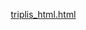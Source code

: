 [triplis_html.html](https://github.com/user-attachments/files/23223519/triplis_html)
<!DOCTYPE html>
<html lang="pt-BR">
<head>
    <meta charset="UTF-8">
    <meta name="viewport" content="width=device-width, initial-scale=1.0">
    <title>TRIPLIS - Soluções de Negócios</title>
    <style>
        * {
            margin: 0;
            padding: 0;
            box-sizing: border-box;
        }

        body {
            font-family: 'Segoe UI', Tahoma, Geneva, Verdana, sans-serif;
            line-height: 1.6;
            color: #fff;
            background: linear-gradient(135deg, #1a0a2e 0%, #2d1b4e 50%, #1a0a2e 100%);
        }

        .header {
            background: linear-gradient(135deg, #2d1b4e 0%, #1a0a2e 100%);
            color: white;
            padding: 4rem 0;
            text-align: center;
            box-shadow: 0 4px 30px rgba(213, 63, 255, 0.3);
        }

        .header h1 {
            font-size: 4.5rem;
            margin-bottom: 0.5rem;
            text-transform: uppercase;
            letter-spacing: 8px;
            color: #ffffff;
            font-weight: 900;
            animation: glow 3s ease-in-out infinite;
        }

        @keyframes glow {
            0%, 100% { 
                text-shadow: 0 0 20px rgba(213, 63, 255, 0.5),
                             0 0 40px rgba(213, 63, 255, 0.3);
            }
            50% { 
                text-shadow: 0 0 30px rgba(213, 63, 255, 0.8),
                             0 0 60px rgba(213, 63, 255, 0.5);
            }
        }

        .header p {
            font-size: 1.6rem;
            color: #d53fff;
            font-weight: 700;
            text-transform: uppercase;
            letter-spacing: 3px;
        }

        .container {
            max-width: 1200px;
            margin: 0 auto;
            padding: 2rem;
        }

        .intro {
            background: linear-gradient(135deg, #2d1b4e 0%, #3d2b6e 100%);
            padding: 3.5rem;
            margin: 3rem 0;
            border-radius: 25px;
            box-shadow: 0 15px 60px rgba(213, 63, 255, 0.3);
            text-align: center;
            border: 2px solid rgba(213, 63, 255, 0.4);
            position: relative;
            overflow: hidden;
        }

        .intro::before {
            content: '';
            position: absolute;
            top: 0;
            left: -100%;
            width: 100%;
            height: 100%;
            background: linear-gradient(90deg, transparent, rgba(213, 63, 255, 0.15), transparent);
            animation: shine 4s infinite;
        }

        @keyframes shine {
            0% { left: -100%; }
            100% { left: 100%; }
        }

        .intro h2 {
            color: #ffffff;
            font-size: 3rem;
            margin-bottom: 1.5rem;
            text-transform: uppercase;
            font-weight: 900;
            position: relative;
            z-index: 1;
        }

        .intro p {
            font-size: 1.3rem;
            color: rgba(255, 255, 255, 0.9);
            max-width: 800px;
            margin: 0 auto;
            line-height: 1.9;
            position: relative;
            z-index: 1;
        }

        .products {
            display: grid;
            grid-template-columns: repeat(auto-fit, minmax(320px, 1fr));
            gap: 2.5rem;
            margin: 4rem 0;
        }

        .product-card {
            background: linear-gradient(135deg, #2d1b4e 0%, #3d2b6e 100%);
            border-radius: 30px;
            overflow: hidden;
            box-shadow: 0 20px 60px rgba(0,0,0,0.6);
            transition: transform 0.4s ease, box-shadow 0.4s ease;
            border: 2px solid rgba(213, 63, 255, 0.3);
            position: relative;
        }

        .product-card::before {
            content: '';
            position: absolute;
            top: -50%;
            left: -50%;
            width: 200%;
            height: 200%;
            background: radial-gradient(circle, rgba(213, 63, 255, 0.1) 0%, transparent 70%);
            animation: rotate 20s linear infinite;
            opacity: 0;
            transition: opacity 0.4s ease;
        }

        .product-card:hover::before {
            opacity: 1;
        }

        .product-card:hover {
            transform: translateY(-15px) scale(1.02);
            box-shadow: 0 30px 80px rgba(213, 63, 255, 0.5);
            border-color: #d53fff;
        }

        @keyframes rotate {
            from { transform: rotate(0deg); }
            to { transform: rotate(360deg); }
        }

        .product-header {
            padding: 3rem 2rem;
            background: linear-gradient(135deg, #d53fff 0%, #a020f0 100%);
            color: white;
            text-align: center;
            position: relative;
            overflow: hidden;
        }

        .product-header h3 {
            font-size: 2.4rem;
            margin-bottom: 0.8rem;
            position: relative;
            z-index: 1;
            font-weight: 900;
            text-transform: uppercase;
            letter-spacing: 2px;
        }

        .product-header p {
            font-size: 1.3rem;
            opacity: 0.95;
            position: relative;
            z-index: 1;
            font-weight: 600;
        }

        .product-body {
            padding: 2.5rem;
            background: rgba(45, 27, 78, 0.95);
            position: relative;
            z-index: 1;
        }

        .product-body ul {
            list-style: none;
            margin: 2rem 0;
        }

        .product-body ul li {
            padding: 1.2rem 0;
            border-bottom: 1px solid rgba(213, 63, 255, 0.2);
            position: relative;
            padding-left: 45px;
            color: rgba(255, 255, 255, 0.95);
            font-size: 1.1rem;
            transition: all 0.3s ease;
        }

        .product-body ul li:hover {
            padding-left: 50px;
            color: #d53fff;
            border-bottom-color: #d53fff;
        }

        .product-body ul li:before {
            content: "✓";
            position: absolute;
            left: 0;
            color: #d53fff;
            font-weight: bold;
            font-size: 1.8rem;
        }

        .price {
            text-align: center;
            margin: 2.5rem 0;
            padding: 2.5rem;
            background: rgba(213, 63, 255, 0.1);
            border-radius: 25px;
            border: 2px solid rgba(213, 63, 255, 0.3);
        }

        .price .old-price {
            text-decoration: line-through;
            color: rgba(255, 255, 255, 0.4);
            font-size: 1.5rem;
        }

        .price .new-price {
            color: #d53fff;
            font-size: 4rem;
            font-weight: 900;
            margin: 1rem 0;
            text-shadow: 0 0 40px rgba(213, 63, 255, 0.6);
        }

        .price .installment {
            color: rgba(255, 255, 255, 0.9);
            font-size: 1.2rem;
            font-weight: 600;
        }

        .btn {
            display: block;
            width: 100%;
            padding: 2rem;
            background: linear-gradient(135deg, #d53fff 0%, #a020f0 100%);
            color: #ffffff;
            text-align: center;
            text-decoration: none;
            border-radius: 50px;
            font-size: 1.5rem;
            font-weight: 900;
            transition: all 0.4s ease;
            border: none;
            cursor: pointer;
            text-transform: uppercase;
            letter-spacing: 3px;
            box-shadow: 0 15px 40px rgba(213, 63, 255, 0.5);
            position: relative;
            overflow: hidden;
        }

        .btn::before {
            content: '';
            position: absolute;
            top: 50%;
            left: 50%;
            width: 0;
            height: 0;
            background: rgba(255, 255, 255, 0.3);
            border-radius: 50%;
            transform: translate(-50%, -50%);
            transition: width 0.6s ease, height 0.6s ease;
        }

        .btn:hover::before {
            width: 400px;
            height: 400px;
        }

        .btn:hover {
            transform: scale(1.05);
            box-shadow: 0 20px 60px rgba(213, 63, 255, 0.8);
            background: linear-gradient(135deg, #a020f0 0%, #d53fff 100%);
        }

        .garantia {
            background: linear-gradient(135deg, #d53fff 0%, #a020f0 100%);
            color: white;
            padding: 4rem;
            margin: 4rem 0;
            border-radius: 30px;
            text-align: center;
            box-shadow: 0 20px 60px rgba(213, 63, 255, 0.5);
            border: 2px solid rgba(255, 255, 255, 0.2);
        }

        .garantia h2 {
            font-size: 3.2rem;
            margin-bottom: 1.5rem;
            font-weight: 900;
            text-transform: uppercase;
            color: #ffffff;
        }

        .garantia p {
            font-size: 1.4rem;
            max-width: 750px;
            margin: 0 auto;
            line-height: 2;
        }

        .bonus {
            background: linear-gradient(135deg, #2d1b4e 0%, #3d2b6e 100%);
            padding: 4rem;
            margin: 4rem 0;
            border-radius: 30px;
            box-shadow: 0 15px 60px rgba(0,0,0,0.5);
            border: 2px solid rgba(213, 63, 255, 0.4);
        }

        .bonus h2 {
            text-align: center;
            color: #ffffff;
            font-size: 3.2rem;
            margin-bottom: 3rem;
            font-weight: 900;
            text-transform: uppercase;
        }

        .bonus-grid {
            display: grid;
            grid-template-columns: repeat(auto-fit, minmax(250px, 1fr));
            gap: 2.5rem;
        }

        .bonus-item {
            background: linear-gradient(135deg, #3d2b6e 0%, #2d1b4e 100%);
            color: white;
            padding: 2.5rem;
            border-radius: 25px;
            text-align: center;
            transition: all 0.4s ease;
            border: 2px solid rgba(213, 63, 255, 0.3);
        }

        .bonus-item:hover {
            transform: translateY(-15px);
            box-shadow: 0 25px 60px rgba(213, 63, 255, 0.5);
            border-color: #d53fff;
        }

        .bonus-item h3 {
            margin-bottom: 1.2rem;
            font-size: 1.8rem;
            color: #d53fff;
            font-weight: 900;
        }

        .bonus-item p {
            font-size: 1.1rem;
            line-height: 1.7;
        }

        .footer {
            background: #1a0a2e;
            color: rgba(255, 255, 255, 0.8);
            text-align: center;
            padding: 2.5rem;
            margin-top: 4rem;
            border-top: 2px solid rgba(213, 63, 255, 0.4);
        }

        .urgency {
            background: linear-gradient(135deg, #d53fff 0%, #a020f0 100%);
            color: #ffffff;
            padding: 1.8rem;
            text-align: center;
            font-size: 1.5rem;
            font-weight: 900;
            animation: pulse 2s infinite;
            text-transform: uppercase;
            letter-spacing: 2px;
            box-shadow: 0 5px 30px rgba(213, 63, 255, 0.6);
        }

        @keyframes pulse {
            0%, 100% { 
                opacity: 1;
                transform: scale(1);
            }
            50% { 
                opacity: 0.95;
                transform: scale(1.01);
            }
        }

        @media (max-width: 768px) {
            .header h1 {
                font-size: 2.8rem;
            }
            
            .products {
                grid-template-columns: 1fr;
            }
            
            .container {
                padding: 1rem;
            }
            
            .intro h2, .bonus h2, .garantia h2 {
                font-size: 2rem;
            }
        }
    </style>
</head>
<body>
    <div class="urgency">
        🔥 OFERTA LIMITADA! Garanta seu acesso com desconto especial hoje! 🔥
    </div>

    <header class="header">
        <h1>TRIPLIS</h1>
        <p>Soluções de Negócios Digitais</p>
    </header>

    <div class="container">
        <div class="intro">
            <h2>Transforme Seu Negócio Digital Hoje!</h2>
            <p>Descubra as melhores soluções para impulsionar suas vendas online. Artes profissionais, ferramentas premium e templates exclusivos para você decolar no mundo digital!</p>
        </div>

        <div class="products">
            <!-- Produto 1: Packs de Artes -->
            <div class="product-card product1">
                <div class="product-header">
                    <h3>🎨 PACK DE ARTES</h3>
                    <p>Super Heróis para Sublimação</p>
                </div>
                <div class="product-body">
                    <ul>
                        <li>+500 Artes de Super Heróis em Alta Resolução</li>
                        <li>Prontas para Sublimação Total</li>
                        <li>Formatos PNG e PSD Editáveis</li>
                        <li>Marvel, DC e Personagens Populares</li>
                        <li>Atualizações Mensais Gratuitas</li>
                        <li>Suporte Técnico Incluído</li>
                        <li>Licença Comercial Vitalícia</li>
                    </ul>
                    <div class="price">
                        <div class="old-price">De R$ 197,00</div>
                        <div class="new-price">R$ 60,00</div>
                        <div class="installment"></div>
                    </div>
                    <a href="https://go.hotmart.com/X77816267P" class="btn">QUERO ESTE PACK!</a>
                </div>
            </div>

            <!-- Produto 2: Elementor Pro -->
            <div class="product-card product2">
                <div class="product-header">
                    <h3>🚀 ELEMENTOR PRO</h3>
                    <p>Construtor de Sites Premium</p>
                </div>
                <div class="product-body">
                    <ul>
                        <li>Elementor Pro - Licença Original</li>
                        <li>100+ Widgets Premium</li>
                        <li>Theme Builder Completo</li>
                        <li>WooCommerce Builder</li>
                        <li>Pop-up Builder Avançado</li>
                        <li>Atualizações Automáticas</li>
                        <li>Suporte Oficial Elementor</li>
                    </ul>
                    <div class="price">
                        <div class="old-price">De R$ 150,00</div>
                        <div class="new-price">R$ 39,99</div>
                        <div class="installment"></div>
                    </div>
                    <a href="https://go.hotmart.com/E101651741N?dp=1" class="btn">GARANTIR ACESSO!</a>
                </div>
            </div>

            <!-- Produto 3: Templates WordPress -->
            <div class="product-card product3">
                <div class="product-header">
                    <h3>💎 TEMPLATES PREMIUM</h3>
                    <p>WordPress + Envato Elements</p>
                </div>
                <div class="product-body">
                    <ul>
                        <li>200+ Templates WordPress Premium</li>
                        <li>Acesso Envato Elements Completo</li>
                        <li>Temas para Todos os Nichos</li>
                        <li>Plugins Premium Inclusos</li>
                        <li>Importação com 1 Clique</li>
                        <li>100% Responsivos e Otimizados</li>
                        <li>Documentação e Vídeos Tutorial</li>
                    </ul>
                    <div class="price">
                        <div class="old-price">De R$ 99,00</div>
                        <div class="new-price">R$ 29,99</div>
                        <div class="installment"></div>
                    </div>
                    <a href="https://go.hotmart.com/D101639169N?dp=1" class="btn">QUERO AGORA!</a>
                </div>
            </div>
        </div>

        <div class="bonus">
            <h2>🎁 BÔNUS EXCLUSIVOS</h2>
            <div class="bonus-grid">
                <div class="bonus-item">
                    <h3>📚 E-book Marketing Digital</h3>
                    <p>Guia completo para vender mais online</p>
                </div>
                <div class="bonus-item">
                    <h3>🎥 Videoaulas Exclusivas</h3>
                    <p>Aprenda a usar todas as ferramentas</p>
                </div>
                <div class="bonus-item">
                    <h3>👥 Grupo VIP</h3>
                    <p>Comunidade exclusiva de alunos</p>
                </div>
                <div class="bonus-item">
                    <h3>🔧 Suporte Prioritário</h3>
                    <p>Tire suas dúvidas direto com experts</p>
                </div>
            </div>
        </div>

        <div class="garantia">
            <h2>✅ GARANTIA DE 7 DIAS</h2>
            <p>Você tem 7 dias para testar todos os produtos. Se não gostar por qualquer motivo, devolvemos 100% do seu dinheiro sem perguntas. O risco é todo nosso!</p>
        </div>

        <div class="intro">
            <h2>Por Que Escolher a TRIPLIS?</h2>
            <p style="margin-top: 1rem;">✓ Produtos digitais de alta qualidade<br>
            ✓ Suporte técnico especializado<br>
            ✓ Atualizações constantes<br>
            ✓ Melhores preços do mercado<br>
            ✓ Entrega imediata após pagamento<br>
            ✓ Garantia de satisfação</p>
        </div>
    </div>

    <footer class="footer">
        <p>&copy; 2025 TRIPLIS - Soluções de Negócios Digitais</p>
        <p>Todos os direitos reservados | CNPJ: XX.XXX.XXX/XXXX-XX</p>
        <p style="margin-top: 1rem; font-size: 0.9rem;">Este site não faz parte do Facebook ou Facebook Inc. Além disso, este site NÃO é endossado pelo Facebook de nenhuma maneira. FACEBOOK é uma marca registrada da FACEBOOK, Inc.</p>
    </footer>
</body>
</html>

